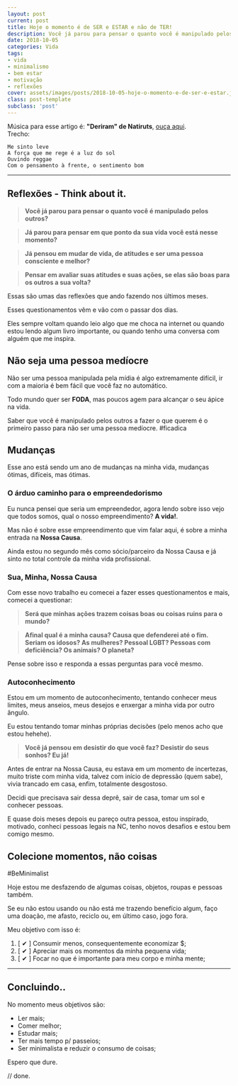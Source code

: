 ```yaml
---
layout: post
current: post
title: Hoje o momento é de SER e ESTAR e não de TER!
description: Você já parou para pensar o quanto você é manipulado pelos outros? Já parou para pensar em que ponto da sua vida você está nesse momento?
date: 2018-10-05
categories: Vida
tags:
- vida
- minimalismo
- bem estar
- motivação
- reflexões
cover: assets/images/posts/2018-10-05-hoje-o-momento-e-de-ser-e-estar.jpg
class: post-template
subclass: 'post'
---
```


Música para esse artigo é: **"Deriram" de Natiruts**, [ouça aqui](https://open.spotify.com/track/7tOXrVF1kPuf8lLXCfBywn).
<br/>Trecho:

```text
Me sinto leve
A força que me rege é a luz do sol
Ouvindo reggae
Com o pensamento à frente, o sentimento bom
```

---

## Reflexões - Think about it.

> **Você já parou para pensar o quanto você é manipulado pelos outros?**

> **Já parou para pensar em que ponto da sua vida você está nesse momento?**

> **Já pensou em mudar de vida, de atitudes e ser uma pessoa consciente e melhor?**

> **Pensar em avaliar suas atitudes e suas ações, se elas são boas para os outros a sua volta?**

Essas são umas das reflexões que ando fazendo nos últimos meses.

Esses questionamentos vêm e vão com o passar dos dias.

Eles sempre voltam quando leio algo que me choca na internet ou quando estou lendo algum livro importante, ou quando tenho uma conversa com alguém que me inspira.

## Não seja uma pessoa medíocre

Não ser uma pessoa manipulada pela mídia é algo extremamente difícil, ir com a maioria é bem fácil que você faz no automático.

Todo mundo quer ser **FODA**, mas poucos agem para alcançar o seu ápice na vida.

Saber que você é manipulado pelos outros a fazer o que querem é o primeiro passo para não ser uma pessoa medíocre. #ficadica

## Mudanças

Esse ano está sendo um ano de mudanças na minha vida, mudanças ótimas, difíceis, mas ótimas.

### O árduo caminho para o empreendedorismo

Eu nunca pensei que seria um empreendedor, agora lendo sobre isso vejo que todos somos, qual o nosso empreendimento? **A vida!**.

Mas não é sobre esse empreendimento que vim falar aqui, é sobre a minha entrada na **Nossa Causa**.

Ainda estou no segundo mês como sócio/parceiro da Nossa Causa e já sinto no total controle da minha vida profissional.

### Sua, Minha, Nossa Causa

Com esse novo trabalho eu comecei a fazer esses questionamentos e mais, comecei a questionar:

> **Será que minhas ações trazem coisas boas ou coisas ruins para o mundo?**

> **Afinal qual é a minha causa? Causa que defenderei até o fim. Seriam os idosos? As mulheres? Pessoal LGBT? Pessoas com deficiência? Os animais? O planeta?**

Pense sobre isso e responda a essas perguntas para você mesmo.

### Autoconhecimento

Estou em um momento de autoconhecimento, tentando conhecer meus limites, meus anseios, meus desejos e enxergar a minha vida por outro ângulo.

Eu estou tentando tomar minhas próprias decisões (pelo menos acho que estou hehehe).

> **Você já pensou em desistir do que você faz? Desistir do seus sonhos? Eu já!**

Antes de entrar na Nossa Causa, eu estava em um momento de incertezas, muito triste com minha vida, talvez com início de depressão (quem sabe), vivia trancado em casa, enfim, totalmente desgostoso.

Decidi que precisava sair dessa deprê, sair de casa, tomar um sol e conhecer pessoas.

E quase dois meses depois eu pareço outra pessoa, estou inspirado, motivado, conheci pessoas legais na NC, tenho novos desafios e estou bem comigo mesmo.

## Colecione momentos, não coisas

#BeMinimalist

Hoje estou me desfazendo de algumas coisas, objetos, roupas e pessoas também.

Se eu não estou usando ou não está me trazendo benefício algum, faço uma doação, me afasto, reciclo ou, em último caso, jogo fora.

Meu objetivo com isso é:

1. [ ✔︎ ] Consumir menos, consequentemente economizar $;
2. [ ✔︎ ] Apreciar mais os momentos da minha pequena vida;
3. [ ✔︎ ] Focar no que é importante para meu corpo e minha mente;

---

## Concluindo..

No momento meus objetivos são:

- Ler mais;
- Comer melhor;
- Estudar mais;
- Ter mais tempo p/ passeios;
- Ser minimalista e reduzir o consumo de coisas;

Espero que dure.

// done.